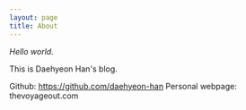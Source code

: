 ```yaml
---
layout: page
title: About
---
```


*Hello world.* 

This is Daehyeon Han's blog.

Github: https://github.com/daehyeon-han
Personal webpage: thevoyageout.com